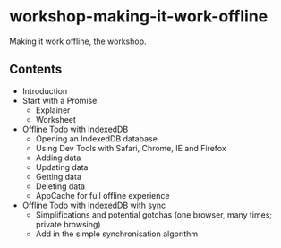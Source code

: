 workshop-making-it-work-offline
===============================

Making it work offline, the workshop.

Contents
--------

- Introduction
- Start with a Promise
  - Explainer
  - Worksheet
- Offline Todo with IndexedDB
  - Opening an IndexedDB database
  - Using Dev Tools with Safari, Chrome, IE and Firefox
  - Adding data
  - Updating data
  - Getting data
  - Deleting data
  - AppCache for full offline experience
- Offline Todo with IndexedDB with sync
  - Simplifications and potential gotchas (one browser, many times; private browsing)
  - Add in the simple synchronisation algorithm
